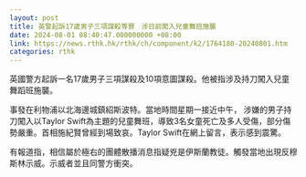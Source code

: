 ```yaml
---
layout: post
title: 英警起訴17歲男子三項謀殺等罪　涉日前闖入兒童舞班施襲
date: 2024-08-01 08:40:47.000000000 +08:00
link: https://news.rthk.hk/rthk/ch/component/k2/1764180-20240801.htm
categories: rthk
---
```


英國警方起訴一名17歲男子三項謀殺及10項意圖謀殺。他被指涉及持刀闖入兒童舞蹈班施襲。

事發在利物浦以北海邊城鎮紹斯波特。當地時間星期一接近中午， 涉嫌的男子持刀闖入以Taylor Swift為主題的兒童舞班，導致3名女童死亡及多人受傷，部分傷勢嚴重。首相施紀賢曾經到場致哀。Taylor Swift在網上留言，表示感到震驚。

有報道指，相信屬於極右的團體散播消息指疑兇是伊斯蘭教徒。觸發當地出現反穆斯林示威。示威者並且同警方衝突。
